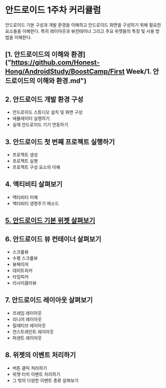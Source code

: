 안드로이드 1주차 커리큘럼
===============

안드로이드 기본 구성과 개발 환경을 이해하고 안드로이드 화면을 구성하기 위해 필요한 요소들을 이해한다. 특히 레이아웃과 뷰컨테이너 그리고 주요 위젯들의 특징 및 사용 방법을 이해한다.

## [1. 안드로이드의 이해와 환경]("https://github.com/Honest-Hong/AndroidStudy/BoostCamp/First Week/1. 안드로이드의 이해와 환경.md")

## 2. 안드로이드 개발 환경 구성

- 안드로이드 스튜디오 설치 및 화면 구성
- 에뮬레이터 실행하기
- 실제 안드로이드 기기 연동하기

## 3. 안드로이드 첫 번째 프로젝트 실행하기

- 프로젝트 생성
- 프로젝트 실행
- 프로젝트 구성 요소의 이해

## 4. 액티비티 살펴보기

- 액티비티 이해
- 액티비티 생명주기 메소드

## [5. 안드로이드 기본 위젯 살펴보기](https://github.com/Honest-Hong/AndroidStudy/blob/master/%EB%B6%80%EC%8A%A4%ED%8A%B8%EC%BA%A0%ED%94%84/1%EC%A3%BC%EC%B0%A8%20%EC%BB%A4%EB%A6%AC%ED%81%98%EB%9F%BC/5.%20%EC%95%88%EB%93%9C%EB%A1%9C%EC%9D%B4%EB%93%9C%20%EA%B8%B0%EB%B3%B8%20%EC%9C%84%EC%A0%AF%20%EC%82%B4%ED%8E%B4%EB%B3%B4%EA%B8%B0.md)

## 6. 안드로이드 뷰 컨테이너 살펴보기

- 스크롤뷰
- 수평 스크롤뷰
- 뷰페이저
- 데이트피커
- 타임피커
- 리사이클러뷰

## 7. 안드로이드 레이아웃 살펴보기

- 프레임 레이아웃
- 리니어 레이아웃
- 릴레티브 레이아웃
- 컨스트레인트 레이아웃
- 퍼센트 레이아웃

## 8. 위젯의 이벤트 처리하기

- 버튼 클릭 처리하기
- 위젯 터치 이벤트 처리하기
- 그 밖의 다양한 이벤트 종류 살펴보기